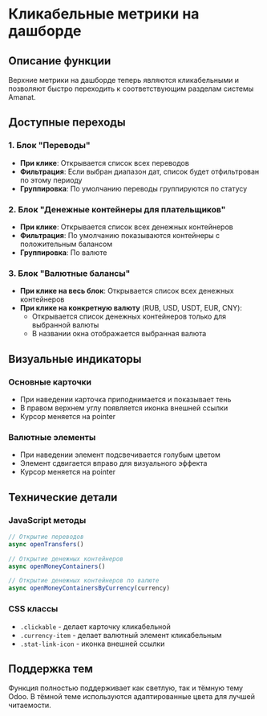# Кликабельные метрики на дашборде

## Описание функции

Верхние метрики на дашборде теперь являются кликабельными и позволяют быстро переходить к соответствующим разделам системы Amanat.

## Доступные переходы

### 1. Блок "Переводы"
- **При клике**: Открывается список всех переводов
- **Фильтрация**: Если выбран диапазон дат, список будет отфильтрован по этому периоду
- **Группировка**: По умолчанию переводы группируются по статусу

### 2. Блок "Денежные контейнеры для плательщиков"
- **При клике**: Открывается список всех денежных контейнеров
- **Фильтрация**: По умолчанию показываются контейнеры с положительным балансом
- **Группировка**: По валюте

### 3. Блок "Валютные балансы"
- **При клике на весь блок**: Открывается список всех денежных контейнеров
- **При клике на конкретную валюту** (RUB, USD, USDT, EUR, CNY): 
  - Открывается список денежных контейнеров только для выбранной валюты
  - В названии окна отображается выбранная валюта

## Визуальные индикаторы

### Основные карточки
- При наведении карточка приподнимается и показывает тень
- В правом верхнем углу появляется иконка внешней ссылки
- Курсор меняется на pointer

### Валютные элементы
- При наведении элемент подсвечивается голубым цветом
- Элемент сдвигается вправо для визуального эффекта
- Курсор меняется на pointer

## Технические детали

### JavaScript методы
```javascript
// Открытие переводов
async openTransfers() 

// Открытие денежных контейнеров
async openMoneyContainers()

// Открытие денежных контейнеров по валюте
async openMoneyContainersByCurrency(currency)
```

### CSS классы
- `.clickable` - делает карточку кликабельной
- `.currency-item` - делает валютный элемент кликабельным
- `.stat-link-icon` - иконка внешней ссылки

## Поддержка тем

Функция полностью поддерживает как светлую, так и тёмную тему Odoo. В тёмной теме используются адаптированные цвета для лучшей читаемости. 